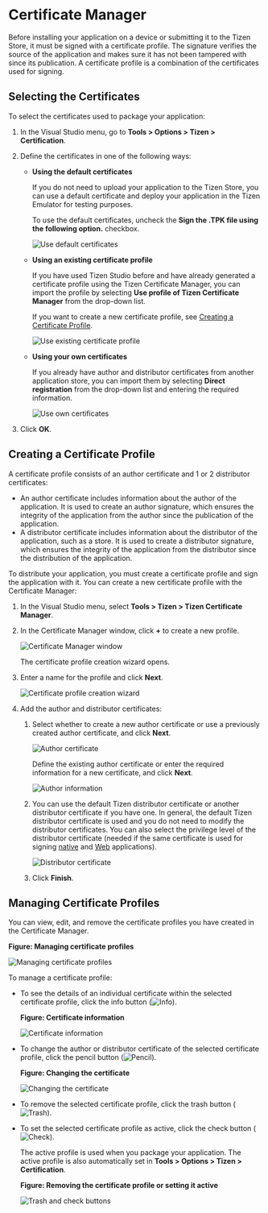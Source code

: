 ﻿# Certificate Manager

Before installing your application on a device or submitting it to the Tizen Store, it must be signed with a certificate profile. The signature verifies the source of the application and makes sure it has not been tampered with since its publication. A certificate profile is a combination of the certificates used for signing.

## Selecting the Certificates


To select the certificates used to package your application:

1.  In the Visual Studio menu, go to **Tools &gt; Options &gt; Tizen &gt; Certification**.
2.  Define the certificates in one of the following ways:
    -   **Using the default certificates**

        If you do not need to upload your application to the Tizen Store, you can use a default certificate and deploy your application in the Tizen Emulator for testing purposes.

        To use the default certificates, uncheck the **Sign the .TPK file using the following option.** checkbox.

        ![Use default certificates](media/vstools_cert_default.png)

    -   **Using an existing certificate profile**

        If you have used Tizen Studio before and have already generated a certificate profile using the Tizen Certificate Manager, you can import the profile by selecting **Use profile of Tizen Certificate Manager** from the drop-down list.

        If you want to create a new certificate profile, see [Creating a Certificate Profile](#creating).

        ![Use existing certificate profile](media/vstools_cert_profile1.png)

    -   **Using your own certificates**

        If you already have author and distributor certificates from another application store, you can import them by selecting **Direct registration** from the drop-down list and entering the required information.

        ![Use own certificates](media/vstools_cert_certificate1.png)

3.  Click **OK**.

<a name="creating"></a>
## Creating a Certificate Profile

A certificate profile consists of an author certificate and 1 or 2 distributor certificates:

-   An author certificate includes information about the author of the application. It is used to create an author signature, which ensures the integrity of the application from the author since the publication of the application.
-   A distributor certificate includes information about the distributor of the application, such as a store. It is used to create a distributor signature, which ensures the integrity of the application from the distributor since the distribution of the application.

To distribute your application, you must create a certificate profile and sign the application with it. You can create a new certificate profile with the Certificate Manager:

1.  In the Visual Studio menu, select **Tools &gt; Tizen &gt; Tizen Certificate Manager**.
2.  In the Certificate Manager window, click **+** to create a new profile.

    ![Certificate Manager window](media/cert_reg_create_new.png)

    The certificate profile creation wizard opens.

3.  Enter a name for the profile and click **Next**.

    ![Certificate profile creation wizard](media/cert_reg_creation_wizard.png)

4.  Add the author and distributor certificates:
    1.  Select whether to create a new author certificate or use a previously created author certificate, and click **Next**.

        ![Author certificate](media/cert_reg_author_cert.png)

        Define the existing author certificate or enter the required information for a new certificate, and click **Next**.

        ![Author information](media/cert_reg_author_info.png)

    2.  You can use the default Tizen distributor certificate or another distributor certificate if you have one. In general, the default Tizen distributor certificate is used and you do not need to modify the distributor certificates. You can also select the privilege level of the distributor certificate (needed if the same certificate is used for signing [native](../../native/tutorials/details/sec-privileges.md) and [Web](../../web/tutorials/sec-privileges.md) applications).

        ![Distributor certificate](media/cert_reg_dist_cert2.png)

    3.  Click **Finish**.

## Managing Certificate Profiles

You can view, edit, and remove the certificate profiles you have created in the Certificate Manager.

**Figure: Managing certificate profiles**

![Managing certificate profiles](media/cert_reg_manage_cert.png)

To manage a certificate profile:

-   To see the details of an individual certificate within the selected certificate profile, click the info button (![Info](media/cert_reg_info.png)).

    **Figure: Certificate information**

    ![Certificate information](media/vstools_cert_result.png)

-   To change the author or distributor certificate of the selected certificate profile, click the pencil button (![Pencil](media/cert_reg_pencil.png)).

    **Figure: Changing the certificate**

    ![Changing the certificate](media/vstools_changing_cert.png)

-   To remove the selected certificate profile, click the trash button (![Trash](media/cert_reg_trash.png)).
-   To set the selected certificate profile as active, click the check button (![Check](media/cert_reg_check.png)).

    The active profile is used when you package your application. The active profile is also automatically set in **Tools &gt; Options &gt; Tizen &gt; Certification**.

    **Figure: Removing the certificate profile or setting it active**

    ![Trash and check buttons](media/cert_reg_trash_check.png)

